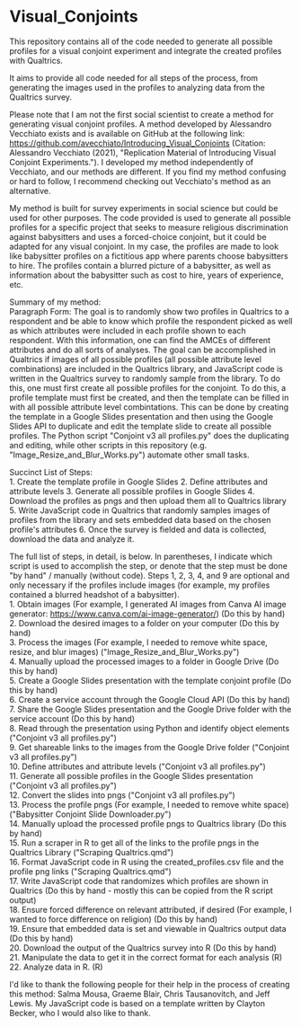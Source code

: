 # Visual_Conjoints
This repository contains all of the code needed to generate all possible profiles for a visual conjoint experiment and integrate the created profiles with Qualtrics.

It aims to provide all code needed for all steps of the process, from generating the images used in the profiles to analyzing data from the Qualtrics survey. 

Please note that I am not the first social scientist to create a method for generating visual conjoint profiles. A method developed by Alessandro Vecchiato exists and is available on GitHub at the following link: https://github.com/avecchiato/Introducing_Visual_Conjoints (Citation: Alessandro Vecchiato (2021), "Replication Material of Introducing Visual Conjoint Experiments."). I developed my method independently of Vecchiato, and our methods are different. If you find my method confusing or hard to follow, I recommend checking out Vecchiato's method as an alternative. 

My method is built for survey experiments in social science but could be used for other purposes. 
The code provided is used to generate all possible profiles for a specific project that seeks to measure religious discrimination against babysitters and uses a forced-choice conjoint, but it could be adapted for any visual conjoint. In my case, the profiles are made to look like babysitter profiles on a fictitious app where parents choose babysitters to hire. The profiles contain a blurred picture of a babysitter, as well as information about the babysitter such as cost to hire, years of experience, etc. 

Summary of my method:  <br/>
Paragraph Form: The goal is to randomly show two profiles in Qualtrics to a respondent and be able to know which profile the respondent picked as well as which attributes were included in each profile shown to each respondent. With this information, one can find the AMCEs of different attributes and do all sorts of analyses. The goal can be accomplished in Qualtrics if images of all possible profiles (all possible attribute level combinations) are included in the Qualtrics library, and JavaScript code is written in the Qualtrics survey to randomly sample from the library. To do this, one must first create all possible profiles for the conjoint. To do this, a profile template must first be created, and then the template can be filled in with all possible attribute level combintations. This can be done by creating the template in a Google Slides presentation and then using the Google Slides API to duplicate and edit the template slide to create all possible profiles. The Python script "Conjoint v3 all profiles.py" does the duplicating and editing, while other scripts in this repository (e.g. "Image_Resize_and_Blur_Works.py") automate other small tasks. 

Succinct List of Steps: <br/>
    1. Create the template profile in Google Slides
    2. Define attributes and attribute levels
    3. Generate all possible profiles in Google Slides
    4. Download the profiles as pngs and then upload them all to Qualtrics library
    5. Write JavaScript code in Qualtrics that randomly samples images of profiles from the library and sets embedded data based on the chosen profile's attributes
    6. Once the survey is fielded and data is collected, download the data and analyze it. 


The full list of steps, in detail, is below. In parentheses, I indicate which script is used to accomplish the step, or denote that the step must be done "by hand" / manually (without code). Steps 1, 2, 3, 4, and 9 are optional and only necessary if the profiles include images (for example, my profiles contained a blurred headshot of a babysitter).  <br/>
    1. Obtain images (For example, I generated AI images from Canva AI image generator: https://www.canva.com/ai-image-generator/) (Do this by hand) <br/>
    2. Download the desired images to a folder on your computer (Do this by hand) <br/>
    3. Process the images (For example, I needed to remove white space, resize, and blur images) ("Image_Resize_and_Blur_Works.py") <br/>
    4. Manually upload the processed images to a folder in Google Drive (Do this by hand) <br/>
    5. Create a Google Slides presentation with the template conjoint profile (Do this by hand) <br/>
    6. Create a service account through the Google Cloud API (Do this by hand) <br/>
    7. Share the Google Slides presentation and the Google Drive folder with the service account (Do this by hand) <br/>
    8. Read through the presentation using Python and identify object elements ("Conjoint v3 all profiles.py")  <br/>
    9. Get shareable links to the images from the Google Drive folder ("Conjoint v3 all profiles.py")  <br/>
    10. Define attributes and attribute levels ("Conjoint v3 all profiles.py")  <br/>
    11. Generate all possible profiles in the Google Slides presentation ("Conjoint v3 all profiles.py")  <br/>
    12. Convert the slides into pngs ("Conjoint v3 all profiles.py")  <br/>
    13. Process the profile pngs (For example, I needed to remove white space) ("Babysitter Conjoint Slide Downloader.py") <br/>
    14. Manually upload the processed profile pngs to Qualtrics library (Do this by hand) <br/>
    15. Run a scraper in R to get all of the links to the profile pngs in the Qualtrics Library ("Scraping Qualtrics.qmd") <br/>
    16. Format JavaScript code in R using the created_profiles.csv file and the profile png links ("Scraping Qualtrics.qmd") <br/>
    17. Write JavaScript code that randomizes which profiles are shown in Qualtrics (Do this by hand - mostly this can be copied from the R script output) <br/>
    18. Ensure forced difference on relevant attributed, if desired (For example, I wanted to force difference on religion) (Do this by hand) <br/>
    19. Ensure that embedded data is set and viewable in Qualtrics output data (Do this by hand) <br/>
    20. Download the output of the Qualtrics survey into R (Do this by hand) <br/>
    21. Manipulate the data to get it in the correct format for each analysis (R) <br/>
    22. Analyze data in R. (R) <br/>


I'd like to thank the following people for their help in the process of creating this method: Salma Mousa, Graeme Blair, Chris Tausanovitch, and Jeff Lewis. My JavaScript code is based on a template written by Clayton Becker, who I would also like to thank. 
